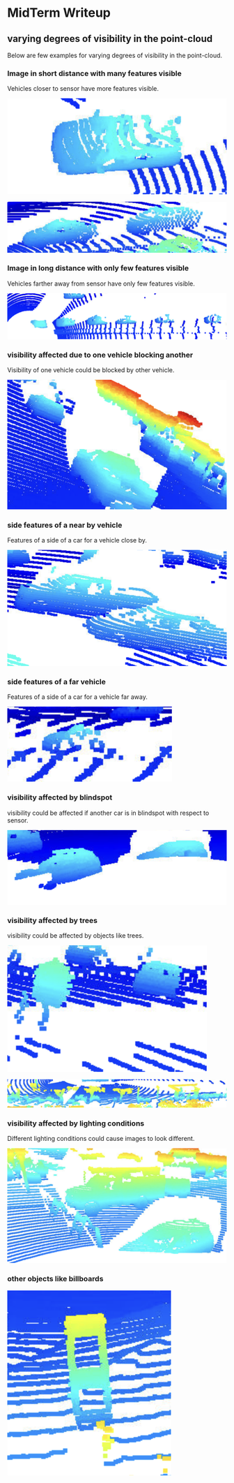 # MidTerm Writeup


## varying degrees of visibility in the point-cloud

Below are few examples for varying degrees of visibility in the point-cloud.



### Image in short distance with many features visible

Vehicles closer to sensor have more features visible.

![This is an image](images/pcd_visibility_variance_too_close.png)


![This is an image](images/pcd_visibility_variance_with_top_view_angle.png)



### Image in long distance with only few features visible

Vehicles farther away from sensor have only few features visible.

![This is an image](images/pcd_visibility_variance_with_distance.png)



### visibility affected due to one vehicle blocking another

Visibility of one vehicle could be blocked by other vehicle.

![This is an image](images/pcd_visibility_variance_with_one_object_blocking_other.png)



### side features of a near by vehicle 

Features of a side of a car for a vehicle close by.

![This is an image](images/pcd_visibility_variance_side_close.png)



### side features of a far vehicle 

Features of a side of a car for a vehicle far away.

![This is an image](images/pcd_visibility_variance_side_far.png)



### visibility affected by blindspot

visibility could be affected if another car is in blindspot with respect to sensor.

![This is an image](images/pcd_visibility_variance_with_blindspot.png)



### visibility affected by trees

visibility could be affected by objects like trees.

![This is an image](images/pcd_visibility_variance_with_trees.png)



![This is an image](images/pcd_visibility_variance_with_trees_2.png)



### visibility affected by lighting conditions

Different lighting conditions could cause images to look different.

![This is an image](images/pcd_visibility_different_ligthing.png)



### other objects like billboards

![This is an image](images/pcd_visibilty_billboards.png)



